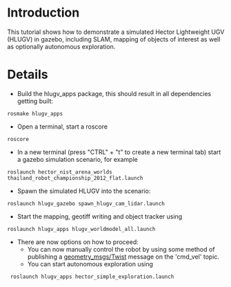 # Introduction #

This tutorial shows how to demonstrate a simulated Hector Lightweight UGV (HLUGV) in gazebo, including SLAM, mapping of objects of interest as well as optionally autonomous exploration.


# Details #
  * Build the hlugv\_apps package, this should result in all dependencies getting built:
```
rosmake hlugv_apps
```
  * Open a terminal, start a roscore
```
roscore
```
  * In a new terminal (press "CTRL" + "t" to create a new terminal tab) start a gazebo simulation scenario, for example
```
roslaunch hector_nist_arena_worlds thailand_robot_championship_2012_flat.launch
```
  * Spawn the simulated HLUGV into the scenario:
```
roslaunch hlugv_gazebo spawn_hlugv_cam_lidar.launch
```
  * Start the mapping, geotiff writing and object tracker using
```
roslaunch hlugv_apps hlugv_worldmodel_all.launch
```
  * There are now options on how to proceed:
    * You can now manually control the robot by using some method of publishing a [geometry\_msgs/Twist](http://www.ros.org/doc/api/geometry_msgs/html/msg/Twist.html) message on the 'cmd\_vel' topic.
    * You can start autonomous exploration using
```
 roslaunch hlugv_apps hector_simple_exploration.launch
```